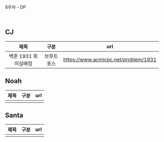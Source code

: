 8주차 - DP

</br>

## CJ

|제목|구분|url|
|:------:|:---:|:---:|
|백준 1931 회의실배정|브루트포스|https://www.acmicpc.net/problem/1931|

## Noah

| 제목 | 구분 | url |
|:------:|:---:|:---:|
||||


## Santa

|제목|구분|url|
|:------:|:---:|:---:|
||||
